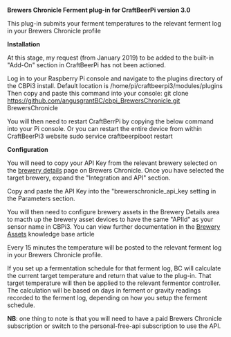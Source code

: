<strong>Brewers Chronicle Ferment plug-in for CraftBeerPi version 3.0</strong>

This plug-in submits your ferment temperatures to the relevant ferment log in your Brewers Chronicle profile

<strong>Installation</strong>

At this stage, my request (from January 2019) to be added to the built-in "Add-On" section in CraftBeerPi has not been actioned.

Log in to your Raspberry Pi console and navigate to the plugins directory of the CBPi3 install.
Default location is /home/pi/craftbeerpi3/modules/plugins
Then copy and paste this command into your console:
git clone https://github.com/angusgrantBC/cbpi_BrewersChronicle.git BrewersChronicle

You will then need to restart CraftBerrPi by copying the below command into your Pi console. Or you can restart the entire device from within CraftBeerPi3 website
sudo service craftbeerpiboot restart

<strong>Configuration</strong>

You will need to copy your API Key from the relevant brewery selected on the <A href="https://brewerschronicle.com/BreweryDetails">brewery details</a> page on Brewers Chronicle. Once you have selected the target brewery, expand the "Integration and API" section.

Copy and paste the API Key into the "brewerschronicle_api_key setting in the Parameters section.

You will then need to configure brewery assets in the Brewery Details area to macth up the brewery asset devices to have the same "APIId" as your sensor name in CBPi3. You can view further documentation in the <a href="">Brewery Assets</a> knowledge base article

Every 15 minutes the temperature will be posted to the relevant ferment log in your Brewers Chronicle profile.

If you set up a fermentation schedule for that ferment log, BC will calculate the current target temperature and return that value to the plug-in. That target temperature will then be applied to the relevant fermentor controller. The calculation will be based on days in ferment or gravity readings recorded to the ferment log, depending on how you setup the ferment schedule.

<strong>NB</strong>: one thing to note is that you will need to have a paid Brewers Chronicle subscription or switch to the personal-free-api subscription to use the API.
